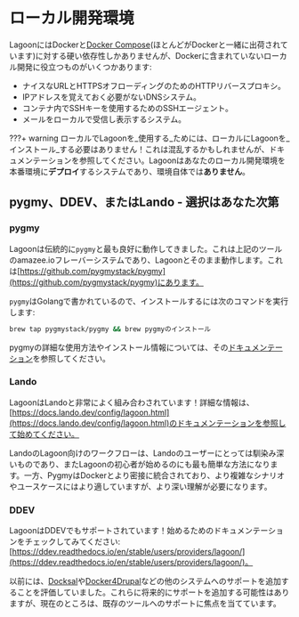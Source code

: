 # ローカル開発環境

LagoonにはDockerと[Docker Compose](https://docs.docker.com/compose/)(ほとんどがDockerと一緒に出荷されています)に対する硬い依存性しかありませんが、Dockerに含まれていないローカル開発に役立つものがいくつかあります:

* ナイスなURLとHTTPSオフローディングのためのHTTPリバースプロキシ。
* IPアドレスを覚えておく必要がないDNSシステム。
* コンテナ内でSSHキーを使用するためのSSHエージェント。
* メールをローカルで受信し表示するシステム。

???+ warning
    ローカルでLagoonを_使用する_ためには、ローカルにLagoonを_インストール_する必要はありません！これは混乱するかもしれませんが、ドキュメンテーションを参照してください。Lagoonはあなたのローカル開発環境を本番環境に**デプロイ**するシステムであり、環境自体では**ありません**。

## pygmy、DDEV、またはLando - 選択はあなた次第

### pygmy

Lagoonは伝統的に`pygmy`と最も良好に動作してきました。これは上記のツールのamazee.ioフレーバーシステムであり、Lagoonとそのまま動作します。これは[https://github.com/pygmystack/pygmy](https://github.com/pygmystack/pygmy)にあります。

`pygmy`はGolangで書かれているので、インストールするには次のコマンドを実行します:

```bash title="HomeBrewでのインストール"
brew tap pygmystack/pygmy && brew pygmyのインストール
```

pygmyの詳細な使用方法やインストール情報については、その[ドキュメンテーション](https://pygmy.readthedocs.io/en/master/)を参照してください。

### Lando

LagoonはLandoと非常によく組み合わされています！詳細な情報は、[https://docs.lando.dev/config/lagoon.html](https://docs.lando.dev/config/lagoon.html)のドキュメンテーションを参照して始めてください。

LandoのLagoon向けのワークフローは、Landoのユーザーにとっては馴染み深いものであり、またLagoonの初心者が始めるのにも最も簡単な方法になります。一方、PygmyはDockerとより密接に統合されており、より複雑なシナリオやユースケースにはより適していますが、より深い理解が必要になります。

### DDEV

LagoonはDDEVでもサポートされています！始めるためのドキュメンテーションをチェックしてみてください:[https://ddev.readthedocs.io/en/stable/users/providers/lagoon/](https://ddev.readthedocs.io/en/stable/users/providers/lagoon/)。

以前には、[Docksal](https://docksal.io/)や[Docker4Drupal](https://wodby.com/docs/stacks/drupal/local/)などの他のシステムへのサポートを追加することを評価していました。これらに将来的にサポートを追加する可能性はありますが、現在のところは、既存のツールへのサポートに焦点を当てています。
